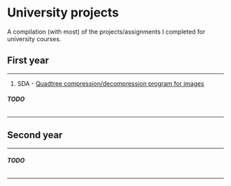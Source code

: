 # University projects

A compilation (with most) of the projects/assignments I completed for university courses.

## First year
___

1. SDA - [Quadtree compression/decompression program for images](https://github.com/alex2004-l/university-assignments/blob/master/SDA-quadtree-image-compression/README.md)

###### ___TODO___
___

## Second year
___

###### ___TODO___
___
